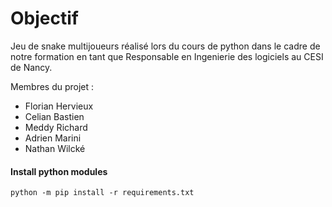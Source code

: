 # Objectif
Jeu de snake multijoueurs réalisé lors du cours de python dans le cadre de notre formation en tant que Responsable en Ingenierie des logiciels au CESI de Nancy.

Membres du projet :
* Florian Hervieux
* Celian Bastien
* Meddy Richard
* Adrien Marini
* Nathan Wilcké

#### Install python modules
`python -m pip install -r requirements.txt`

